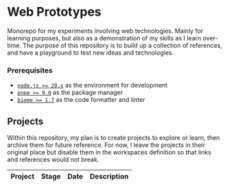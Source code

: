 # Web Prototypes

Monorepo for my experiments involving web technologies. Mainly for learning purposes, but also as a demonstration 
of my skills as I learn over-time. The purpose of this repository is to build up a collection of references, and
have a playground to test new ideas and technologies.

### Prerequisites

- [`node.js >= 20.x`](https://nodejs.org/en/download) as the environment for development
- [`pnpm >= 9.0`](https://pnpm.io/installation) as the package manager
- [`biome >= 1.7`](https://biomejs.dev/) as the code formatter and linter

## Projects

Within this repository, my plan is to create projects to explore or learn, then archive them for future reference.
For now, I leave the projects in their original place but disable them in the workspaces definition so that links 
and references would not break.

| Project | Stage | Date | Description |
|:--------|:------|:-----|:------------|
